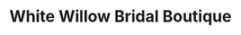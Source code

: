 ---
title: "White Willow Bridal Boutique"
url: /cedar-rapids/white-willow-bridal-boutique/
shop: clothes
---